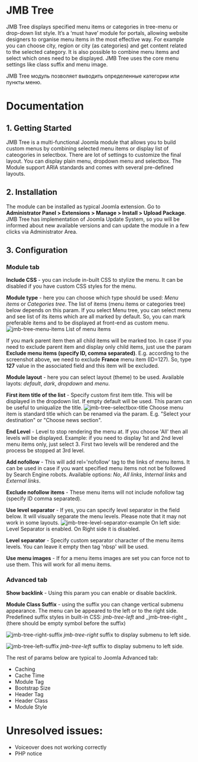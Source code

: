 JMB Tree
========
JMB Tree displays specified menu items or categories in tree-menu or drop-down list style. It’s a ‘must have’ module for portals, allowing website designers to organise menu items in the most effective way. For example you can choose city, region or city (as categories) and get content related to the selected category. It is also possible to combine menu items and select which ones need to be displayed. JMB Tree uses the core menu settings like class suffix and menu image.

JMB Tree модуль позволяет выводить определенные категории или пункты меню.


Documentation
============

## 1. Getting Started
JMB Tree is a multi-functional Joomla module that allows you to build custom menus by combining selected menu items or display list of cateogories in selectbox. There are lot of settings to customize the final layout. You can display plain menu, dropdown menu and selectbox. The Module support ARIA standards and comes with several pre-defined layouts.

## 2. Installation
The module can be installed as typical Joomla extension. Go to <b>Administrator Panel > Extensions > Manage > Install > Upload Package</b>.
JMB Tree has implementation of Joomla Update System, so you will be informed about new available versions and can update the module in a few clicks via Administrator Area.

## 3. Configuration
### Module tab
**Include CSS** - you can include in-built CSS to stylize the menu. It can be disabled if you have custom CSS styles for the menu.

**Module type** - here you can choose which type should be used: _Menu items_ or _Categories tree_. The list of items (menu items or categories tree) below depends on this param. If you select Menu tree, you can select menu and see list of its items which are all marked by default. So, you can mark preferable items and to be displayed at front-end as custom menu. 
![jmb-tree-menu-items](https://user-images.githubusercontent.com/3432048/163677007-e8e1d312-3f95-4103-8903-26991cfe4c9f.png)
	List of menu items

If you mark parent item then all child items will be marked too. In case if you need to exclude parent item and display only child items, just use the param **Exclude menu items (specify ID, comma separated)**. 
E.g. according to the screenshot above, we need to exclude **France** menu item (ID=127). So, type **127** value in the associated field and this item will be excluded.

**Module layout** - here you can select layout (theme) to be used. Available layots: _default_, _dark_, _dropdown_ and _menu_.

**First item title of the list** - Specify custom first item title. This will be displayed in the dropdown list. If empty default will be used. This param can be useful to uniqualize the title. 
![jmb-tree-selectbox-title](https://user-images.githubusercontent.com/3432048/163677027-5f2449ae-bc20-4212-835d-97e73895e50f.png)
Choose menu item is standard title which can be renamed via the param. E.g. "Select your destination" or "Choose news section".

**End Level** - Level to stop rendering the menu at. If you choose 'All' then all levels will be displayed.
Example: if you need to display 1st and 2nd level menu items only, just select 3. First two levels will be rendered and the process be stopped at 3rd level.

**Add nofollow** - This will add rel='nofollow' tag to the links of menu items. It can be used in case if you want specified menu items not not be followed by Search Engine robots. Available options: _No_, _All links_, _Internal links_ and _External links_.

**Exclude nofollow items** - These menu items will not include nofollow tag (specify ID comma separated).

**Use level separator** - If yes, you can specify level separator in the field below. It will visually separate the menu levels. Please note that it may not work in some layouts.
![jmb-tree-level-separator-example](https://user-images.githubusercontent.com/3432048/163677042-d0274128-a167-4e32-955e-1578cad3da50.png)
On left side: Level Separator is enabled. On Right side it is disabled.

**Level separator** - Specify custom separator character of the menu items levels. You can leave it empty then tag 'nbsp' will be used.

**Use menu images** - If for a menu items images are set you can force not to use them. This will work for all menu items.

### Advanced tab
**Show backlink** - Using this param you can enable or disable backlink.

**Module Class Suffix** - using the suffix you can change vertical submenu appearance. The menu can be appeared to the left or to the right side. Predefined suffix styles in built-in CSS:
 _jmb-tree-left_ and  _jmb-tree-right _ (there should be empty symbol before the suffix)

![jmb-tree-right-suffix](https://user-images.githubusercontent.com/3432048/163677068-f7d977ee-0eb5-435e-a181-6cb5b1deac32.png)
<em>jmb-tree-right</em> suffix to display submenu to left side.

![jmb-tree-left-suffix](https://user-images.githubusercontent.com/3432048/163677082-9d615c80-c5a7-410e-a06e-880c50cf18d2.png)
<em>jmb-tree-left</em> suffix to display submenu to left side.

The rest of params below are typical to Joomla Advanced tab:
* Caching
* Cache Time
* Module Tag
* Bootstrap Size
* Header Tag
* Header Class
* Module Style


Unresolved issues:
==================
- Voiceover does not working correctly
- PHP notice
